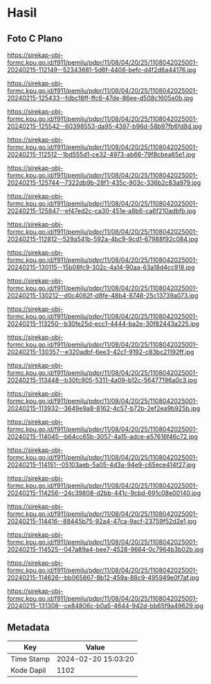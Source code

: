 # Hasil

## Foto C Plano

https://sirekap-obj-formc.kpu.go.id/f911/pemilu/pdpr/11/08/04/20/25/1108042025001-20240215-112149--52343681-5d6f-4408-befc-d4f2d6a44176.jpg

https://sirekap-obj-formc.kpu.go.id/f911/pemilu/pdpr/11/08/04/20/25/1108042025001-20240215-125433--fdbc18ff-ffc6-47de-86ee-d508c1605e0b.jpg

https://sirekap-obj-formc.kpu.go.id/f911/pemilu/pdpr/11/08/04/20/25/1108042025001-20240215-125542--60398553-da95-4397-b96d-58b97fb6fd8d.jpg

https://sirekap-obj-formc.kpu.go.id/f911/pemilu/pdpr/11/08/04/20/25/1108042025001-20240215-112512--1bd555d1-ce32-4973-ab66-79f8cbea65e1.jpg

https://sirekap-obj-formc.kpu.go.id/f911/pemilu/pdpr/11/08/04/20/25/1108042025001-20240215-125744--7322db9b-28f1-435c-903c-336b2c83a979.jpg

https://sirekap-obj-formc.kpu.go.id/f911/pemilu/pdpr/11/08/04/20/25/1108042025001-20240215-125847--ef47ed2c-ca30-451e-a8b6-ca6f210adbfb.jpg

https://sirekap-obj-formc.kpu.go.id/f911/pemilu/pdpr/11/08/04/20/25/1108042025001-20240215-112812--529a541b-592a-4bc9-9cd1-67988f92c084.jpg

https://sirekap-obj-formc.kpu.go.id/f911/pemilu/pdpr/11/08/04/20/25/1108042025001-20240215-130115--15b08fc9-302c-4a14-90aa-63a18d4cc918.jpg

https://sirekap-obj-formc.kpu.go.id/f911/pemilu/pdpr/11/08/04/20/25/1108042025001-20240215-130212--d0c4062f-d8fe-48b4-8748-25c13739a073.jpg

https://sirekap-obj-formc.kpu.go.id/f911/pemilu/pdpr/11/08/04/20/25/1108042025001-20240215-113250--b30fe25d-ecc1-4444-ba2e-30f82443a225.jpg

https://sirekap-obj-formc.kpu.go.id/f911/pemilu/pdpr/11/08/04/20/25/1108042025001-20240215-130357--e320adbf-6ee3-42c1-9192-c83bc21192ff.jpg

https://sirekap-obj-formc.kpu.go.id/f911/pemilu/pdpr/11/08/04/20/25/1108042025001-20240215-113448--b30fc905-5311-4a09-b12c-56477196a0c3.jpg

https://sirekap-obj-formc.kpu.go.id/f911/pemilu/pdpr/11/08/04/20/25/1108042025001-20240215-113932--3649e9a8-8162-4c57-b72b-2ef2ea9b925b.jpg

https://sirekap-obj-formc.kpu.go.id/f911/pemilu/pdpr/11/08/04/20/25/1108042025001-20240215-114045--b64cc65b-3057-4a15-adce-e57616f46c72.jpg

https://sirekap-obj-formc.kpu.go.id/f911/pemilu/pdpr/11/08/04/20/25/1108042025001-20240215-114151--05103aeb-5a05-4d3a-94e9-c65ece414f27.jpg

https://sirekap-obj-formc.kpu.go.id/f911/pemilu/pdpr/11/08/04/20/25/1108042025001-20240215-114256--24c39808-d2bb-441c-9cbd-691c08e00140.jpg

https://sirekap-obj-formc.kpu.go.id/f911/pemilu/pdpr/11/08/04/20/25/1108042025001-20240215-114416--88445b75-92a4-47ca-9acf-23759f52d2e1.jpg

https://sirekap-obj-formc.kpu.go.id/f911/pemilu/pdpr/11/08/04/20/25/1108042025001-20240215-114525--047a89a4-bee7-4528-9664-0c7964b3b02b.jpg

https://sirekap-obj-formc.kpu.go.id/f911/pemilu/pdpr/11/08/04/20/25/1108042025001-20240215-114626--bb065867-8b12-459a-88c9-495949e0f7af.jpg

https://sirekap-obj-formc.kpu.go.id/f911/pemilu/pdpr/11/08/04/20/25/1108042025001-20240215-131308--ce84806c-b0a5-4644-942d-bb65f9a49629.jpg


## Metadata

| Key        | Value               |
| ---------- | ------------------- |
| Time Stamp | 2024-02-20 15:03:20 |
| Kode Dapil | 1102                |



